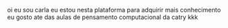 oi eu sou carla
eu estou nesta plataforma para adquirir mais conhecimento
eu gosto ate das aulas de pensamento computacional da catry kkk
